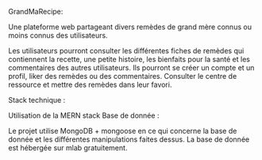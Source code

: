 GrandMaRecipe:

Une plateforme web partageant divers remèdes de grand mère connus ou moins connus des utilisateurs.

Les utilisateurs pourront consulter les différentes fiches de remèdes qui contiennent la recette, une petite histoire, les bienfaits pour la santé et les commentaires des autres utilisateurs. Ils pourront se créer un compte et un profil, liker des remèdes ou des commentaires. Consulter le centre de ressource et mettre des remèdes dans leur favori.

Stack technique :

Utilisation de la MERN stack
Base de donnée :

Le projet utilise MongoDB + mongoose en ce qui concerne la base de donnée et les différentes manipulations faites dessus. La base de donnée est hébergée sur mlab gratuitement.
